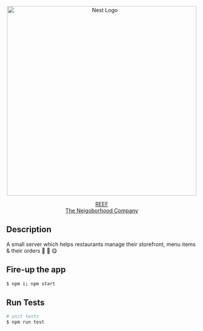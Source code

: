 <p align="center">
  <a href="https://www.reeftechnology.com/" target="blank">
    <img src="https://reeftechnology.com/api/uploads/illustration_homepage_REEF_new_578222f16f.jpg" width="500" alt="Nest Logo" />
  </a>
</p>

<p align="center">
  <a href="https://www.reeftechnology.com/" target="_blank">
    REEF <br/>
    The Neigoborhood Company
  </a>
</p>
<p align="center">

## Description

A small server which helps restaurants manage their storefront, menu items & their orders 🍴 🚚 😋

## Fire-up the app

```bash
$ npm i; npm start
```

## Run Tests

```bash
# unit tests
$ npm run test
```
